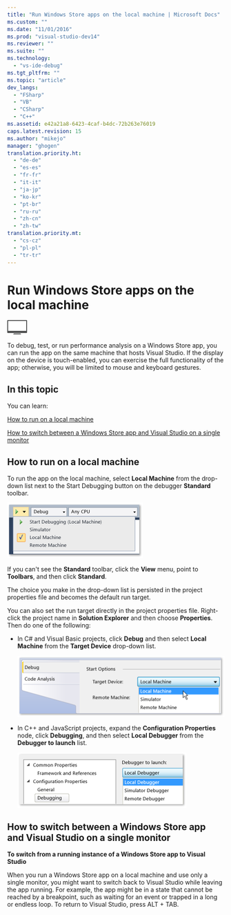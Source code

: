 ```yaml
---
title: "Run Windows Store apps on the local machine | Microsoft Docs"
ms.custom: ""
ms.date: "11/01/2016"
ms.prod: "visual-studio-dev14"
ms.reviewer: ""
ms.suite: ""
ms.technology: 
  - "vs-ide-debug"
ms.tgt_pltfrm: ""
ms.topic: "article"
dev_langs: 
  - "FSharp"
  - "VB"
  - "CSharp"
  - "C++"
ms.assetid: e42a21a8-6423-4caf-b4dc-72b263e76019
caps.latest.revision: 15
ms.author: "mikejo"
manager: "ghogen"
translation.priority.ht: 
  - "de-de"
  - "es-es"
  - "fr-fr"
  - "it-it"
  - "ja-jp"
  - "ko-kr"
  - "pt-br"
  - "ru-ru"
  - "zh-cn"
  - "zh-tw"
translation.priority.mt: 
  - "cs-cz"
  - "pl-pl"
  - "tr-tr"
---
```

# Run Windows Store apps on the local machine
![Applies to Windows only](../debugger/media/windows_only_content.png "windows_only_content")  
  
 To debug, test, or run performance analysis on a Windows Store app, you can run the app on the same machine that hosts Visual Studio. If the display on the device is touch-enabled, you can exercise the full functionality of the app; otherwise, you will be limited to mouse and keyboard gestures.  
  
##  <a name="BKMK_In_this_topic"></a> In this topic  
 You can learn:  
  
 [How to run on a local machine](#BKMK_How_to_run_on_a_local_machine)  
  
 [How to switch between a Windows Store app and Visual Studio on a single monitor](#BKMK_How_to_switch_between_a_Windows_Store_app_and_Visual_Studio_on_a_single_monitor)  
  
##  <a name="BKMK_How_to_run_on_a_local_machine"></a> How to run on a local machine  
 To run the app on the local machine, select **Local Machine** from the drop-down list next to the Start Debugging button on the debugger **Standard** toolbar.  
  
 ![Run on Local Machine](../debugger/media/vsrun_f5_local.png "VSRUN_F5_Local")  
  
 If you can't see the **Standard** toolbar, click the **View** menu, point to **Toolbars**, and then click **Standard**.  
  
 The choice you make in the drop-down list is persisted in the project properties file and becomes the default run target.  
  
 You can also set the run target directly in the project properties file. Right-click the project name in **Solution Explorer** and then choose **Properties**. Then do one of the following:  
  
-   In C# and Visual Basic projects, click **Debug** and then select **Local Machine** from the **Target Device** drop-down list.  
  
     ![C&#35; and Visual Basic project property page](../debugger/media/vsrun_cs_vb_projprop_local.png "VSRUN_CS_VB_ProjProp_Local")  
  
-   In C++ and JavaScript projects, expand the **Configuration Properties** node, click **Debugging**, and then select **Local Debugger** from the **Debugger to launch** list.  
  
     ![C&#43;&#43; and JavaScript project properties page](../debugger/media/vsrun_cpp_js_projprop_local.png "VSRUN_CPP_JS_ProjProp_Local")  
  
##  <a name="BKMK_How_to_switch_between_a_Windows_Store_app_and_Visual_Studio_on_a_single_monitor"></a> How to switch between a Windows Store app and Visual Studio on a single monitor  
 **To switch from a running instance of a Windows Store app to Visual Studio**  
  
 When you run a Windows Store app on a local machine and use only a single monitor, you might want to switch back to Visual Studio while leaving the app running. For example, the app might be in a state that cannot be reached by a breakpoint, such as waiting for an event or trapped in a long or endless loop. To return to Visual Studio, press ALT + TAB.